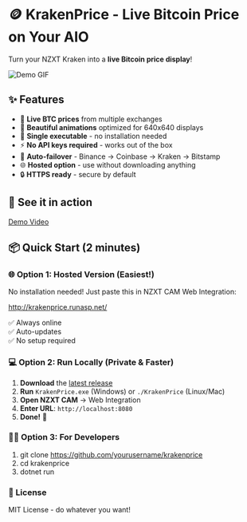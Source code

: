 # 🪙 KrakenPrice - Live Bitcoin Price on Your AIO

Turn your NZXT Kraken into a **live Bitcoin price display**! 

![Demo GIF](https://i.gyazo.com/5d255054737b567b1ebfa7a9ea0df9fe.gif)

## ✨ Features

- 🔴 **Live BTC prices** from multiple exchanges
- 🎨 **Beautiful animations** optimized for 640x640 displays
- 🚀 **Single executable** - no installation needed
- ⚡ **No API keys required** - works out of the box
- 🔄 **Auto-failover** - Binance → Coinbase → Kraken → Bitstamp
- 🌐 **Hosted option** - use without downloading anything
- 🔒 **HTTPS ready** - secure by default

## 🎥 See it in action

[Demo Video](https://imgur.com/Jy4oKqg)

## 📦 Quick Start (2 minutes)

### 🌐 Option 1: Hosted Version (Easiest!)
No installation needed! Just paste this in NZXT CAM Web Integration:

http://krakenprice.runasp.net/

✅ Always online  
✅ Auto-updates  
✅ No setup required

### 💻 Option 2: Run Locally (Private & Faster)
1. **Download** the [latest release](https://github.com/rayman1337/krakenprice/releases)
2. **Run** `KrakenPrice.exe` (Windows) or `./KrakenPrice` (Linux/Mac)
3. **Open NZXT CAM** → Web Integration
4. **Enter URL**: `http://localhost:8080`
5. **Done!** 🎉

### 👨‍💻 Option 3: For Developers
1. git clone https://github.com/yourusername/krakenprice
2. cd krakenprice
3. dotnet run

### 📝 License
MIT License - do whatever you want!
